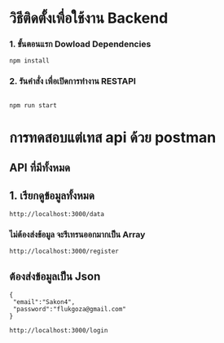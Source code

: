# วิธีติดตั้งเพื่อใช้งาน Backend
### 1. ขั้นตอนแรก Dowload Dependencies
```
npm install 
```
### 2. รันคำสั่ง เพื่อเปิดการทำงาน RESTAPI
```

npm run start
```

# การทดสอบแต่เทส api ด้วย postman
## API ที่มีทั้งหมด

## 1. เรียกดูข้อมูลทั้งหมด
```
http://localhost:3000/data
```
### ไม่ต้องส่งข้อมูล จะรีเทรนออกมากเป็น Array
```
http://localhost:3000/register
```
## ต้องส่งข้อมูลเป็น Json 
 ```
{
  "email":"Sakon4", 
  "password":"flukgoza@gmail.com"
}
```
```
http://localhost:3000/login
```
